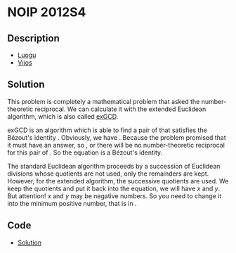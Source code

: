 # NOIP 2012S4

## Description

- [Luogu](https://www.luogu.com.cn/problem/P1082)
- [Vijos](https://www.vijos.org/p/1781)

## Solution

This problem is completely a mathematical problem that asked the number-theoretic reciprocal. We can calculate it with the extended Euclidean algorithm, which is also called <abbr title="the extended Greatest Common Division algorithm">exGCD</abbr>.

exGCD is an algorithm which is able to find a pair of <data value="o{(}v{x}o{,}v{y}o{)}"></data> that satisfies the B&eacute;zout's identity <data value="v{a}o{}v{x}o{+}v{b}o{}v{y}o{=}o{gcd}o{(}v{a}o{,}v{b}o{)}"></data>. Obviously, we have <data value="v{a}o{}v{x}o{&equiv;}c{1}o{(}o{mod}v{b}o{)}o{&hArr;}v{a}o{}v{x}o{+}v{b}o{}v{y}o{=}c{1}"></data>. Because the problem promised that it must have an answer, so <data value="o{gcd}o{(}v{a}o{,}v{b}o{)}o{=}c{1}"></data>, or there will be no number-theoretic reciprocal for this pair of <data value="o{(}v{a}o{,}v{b}o{)}"></data>. So the equation is a B&eacute;zout's identity.

The standard Euclidean algorithm proceeds by a succession of Euclidean divisions whose quotients are not used, only the remainders are kept. However, for the extended algorithm, the successive quotients are used. We keep the quotients and put it back into the equation, we will have $x$ and $y$. But attention! $x$ and $y$ may be negative numbers. So you need to change it into the minimum positive number, that is in <data value="o{[}c{1}o{,}v{b}o{-}c{1}o{]}"></data>.

## Code

- [Solution](NOIP.2012S4.0.cpp)
